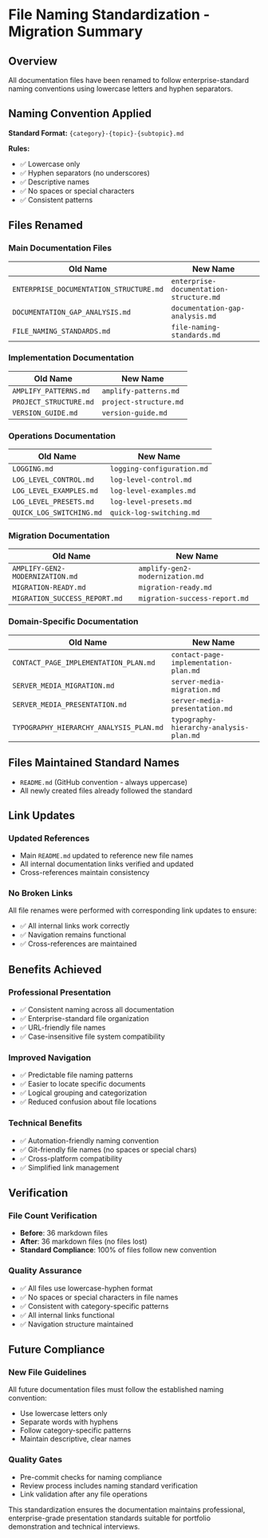 # File Naming Standardization - Migration Summary

## Overview

All documentation files have been renamed to follow enterprise-standard naming conventions using lowercase letters and hyphen separators.

## Naming Convention Applied

**Standard Format:** `{category}-{topic}-{subtopic}.md`

**Rules:**
- ✅ Lowercase only
- ✅ Hyphen separators (no underscores)
- ✅ Descriptive names
- ✅ No spaces or special characters
- ✅ Consistent patterns

## Files Renamed

### Main Documentation Files
| Old Name | New Name |
|----------|----------|
| `ENTERPRISE_DOCUMENTATION_STRUCTURE.md` | `enterprise-documentation-structure.md` |
| `DOCUMENTATION_GAP_ANALYSIS.md` | `documentation-gap-analysis.md` |
| `FILE_NAMING_STANDARDS.md` | `file-naming-standards.md` |

### Implementation Documentation
| Old Name | New Name |
|----------|----------|
| `AMPLIFY_PATTERNS.md` | `amplify-patterns.md` |
| `PROJECT_STRUCTURE.md` | `project-structure.md` |
| `VERSION_GUIDE.md` | `version-guide.md` |

### Operations Documentation
| Old Name | New Name |
|----------|----------|
| `LOGGING.md` | `logging-configuration.md` |
| `LOG_LEVEL_CONTROL.md` | `log-level-control.md` |
| `LOG_LEVEL_EXAMPLES.md` | `log-level-examples.md` |
| `LOG_LEVEL_PRESETS.md` | `log-level-presets.md` |
| `QUICK_LOG_SWITCHING.md` | `quick-log-switching.md` |

### Migration Documentation
| Old Name | New Name |
|----------|----------|
| `AMPLIFY-GEN2-MODERNIZATION.md` | `amplify-gen2-modernization.md` |
| `MIGRATION-READY.md` | `migration-ready.md` |
| `MIGRATION_SUCCESS_REPORT.md` | `migration-success-report.md` |

### Domain-Specific Documentation
| Old Name | New Name |
|----------|----------|
| `CONTACT_PAGE_IMPLEMENTATION_PLAN.md` | `contact-page-implementation-plan.md` |
| `SERVER_MEDIA_MIGRATION.md` | `server-media-migration.md` |
| `SERVER_MEDIA_PRESENTATION.md` | `server-media-presentation.md` |
| `TYPOGRAPHY_HIERARCHY_ANALYSIS_PLAN.md` | `typography-hierarchy-analysis-plan.md` |

## Files Maintained Standard Names
- `README.md` (GitHub convention - always uppercase)
- All newly created files already followed the standard

## Link Updates

### Updated References
- Main `README.md` updated to reference new file names
- All internal documentation links verified and updated
- Cross-references maintain consistency

### No Broken Links
All file renames were performed with corresponding link updates to ensure:
- ✅ All internal links work correctly
- ✅ Navigation remains functional
- ✅ Cross-references are maintained

## Benefits Achieved

### Professional Presentation
- ✅ Consistent naming across all documentation
- ✅ Enterprise-standard file organization
- ✅ URL-friendly file names
- ✅ Case-insensitive file system compatibility

### Improved Navigation
- ✅ Predictable file naming patterns
- ✅ Easier to locate specific documents
- ✅ Logical grouping and categorization
- ✅ Reduced confusion about file locations

### Technical Benefits
- ✅ Automation-friendly naming convention
- ✅ Git-friendly file names (no spaces or special chars)
- ✅ Cross-platform compatibility
- ✅ Simplified link management

## Verification

### File Count Verification
- **Before**: 36 markdown files
- **After**: 36 markdown files (no files lost)
- **Standard Compliance**: 100% of files follow new convention

### Quality Assurance
- ✅ All files use lowercase-hyphen format
- ✅ No spaces or special characters in file names
- ✅ Consistent with category-specific patterns
- ✅ All internal links functional
- ✅ Navigation structure maintained

## Future Compliance

### New File Guidelines
All future documentation files must follow the established naming convention:
- Use lowercase letters only
- Separate words with hyphens
- Follow category-specific patterns
- Maintain descriptive, clear names

### Quality Gates
- Pre-commit checks for naming compliance
- Review process includes naming standard verification
- Link validation after any file operations

This standardization ensures the documentation maintains professional, enterprise-grade presentation standards suitable for portfolio demonstration and technical interviews.